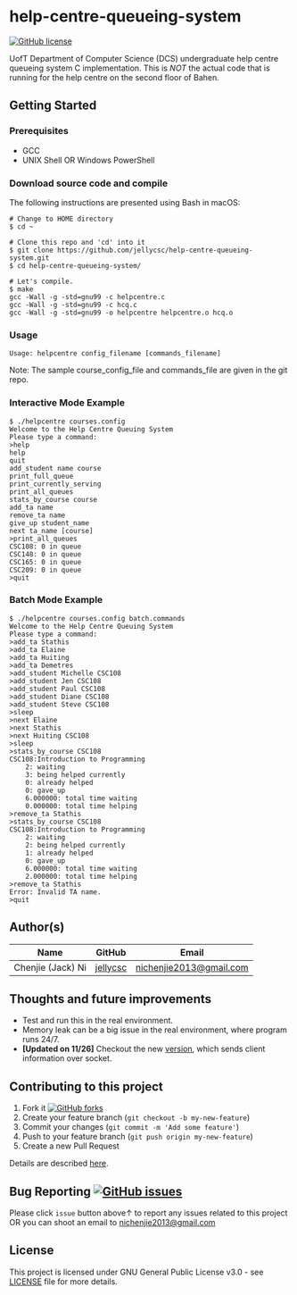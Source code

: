 # help-centre-queueing-system

[![GitHub license](https://img.shields.io/github/license/jellycsc/help-centre-queueing-system.svg)](https://github.com/jellycsc/help-centre-queueing-system/blob/master/LICENSE)

UofT Department of Computer Science (DCS) undergraduate help centre queueing system C implementation. This is *NOT* the actual code that is running for the help centre on the second floor of Bahen.

## Getting Started

### Prerequisites

* GCC
* UNIX Shell OR Windows PowerShell

### Download source code and compile
The following instructions are presented using Bash in macOS:
```
# Change to HOME directory
$ cd ~

# Clone this repo and 'cd' into it
$ git clone https://github.com/jellycsc/help-centre-queueing-system.git
$ cd help-centre-queueing-system/

# Let's compile.
$ make
gcc -Wall -g -std=gnu99 -c helpcentre.c
gcc -Wall -g -std=gnu99 -c hcq.c
gcc -Wall -g -std=gnu99 -o helpcentre helpcentre.o hcq.o
```

### Usage
```
Usage: helpcentre config_filename [commands_filename]
```
Note: The sample course_config_file and commands_file are given in the git repo.

### Interactive Mode Example
```
$ ./helpcentre courses.config 
Welcome to the Help Centre Queuing System
Please type a command:
>help
help
quit
add_student name course
print_full_queue
print_currently_serving
print_all_queues
stats_by_course course
add_ta name
remove_ta name
give_up student_name
next ta_name [course]
>print_all_queues
CSC108: 0 in queue
CSC148: 0 in queue
CSC165: 0 in queue
CSC209: 0 in queue
>quit
```

### Batch Mode Example
```
$ ./helpcentre courses.config batch.commands 
Welcome to the Help Centre Queuing System
Please type a command:
>add_ta Stathis
>add_ta Elaine
>add_ta Huiting
>add_ta Demetres
>add_student Michelle CSC108
>add_student Jen CSC108
>add_student Paul CSC108
>add_student Diane CSC108
>add_student Steve CSC108
>sleep
>next Elaine
>next Stathis
>next Huiting CSC108
>sleep
>stats_by_course CSC108
CSC108:Introduction to Programming 
	2: waiting
	3: being helped currently
	0: already helped
	0: gave_up
	6.000000: total time waiting
	0.000000: total time helping
>remove_ta Stathis
>stats_by_course CSC108
CSC108:Introduction to Programming 
	2: waiting
	2: being helped currently
	1: already helped
	0: gave_up
	6.000000: total time waiting
	2.000000: total time helping
>remove_ta Stathis
Error: Invalid TA name.
>quit
```

## Author(s)

| Name                    | GitHub                                     | Email
| ----------------------- | ------------------------------------------ | -------------------------
| Chenjie (Jack) Ni       | [jellycsc](https://github.com/jellycsc)    | nichenjie2013@gmail.com

## Thoughts and future improvements

* Test and run this in the real environment.
* Memory leak can be a big issue in the real environment, where program runs 24/7.
* **[Updated on 11/26]** Checkout the new [version](socket), which sends client information over socket. 

## Contributing to this project

1. Fork it [![GitHub forks](https://img.shields.io/github/forks/jellycsc/help-centre-queueing-system.svg?style=social&label=Fork&maxAge=2592000)](https://github.com/jellycsc/help-centre-queueing-system/fork)
2. Create your feature branch (`git checkout -b my-new-feature`)
3. Commit your changes (`git commit -m 'Add some feature'`)
4. Push to your feature branch (`git push origin my-new-feature`)
5. Create a new Pull Request

Details are described [here](https://git-scm.com/book/en/v2/GitHub-Contributing-to-a-Project).

## Bug Reporting [![GitHub issues](https://img.shields.io/github/issues/jellycsc/help-centre-queueing-system.svg)](https://github.com/jellycsc/help-centre-queueing-system/issues/)

Please click `issue` button above↑ to report any issues related to this project  
OR you can shoot an email to <nichenjie2013@gmail.com>

## License
This project is licensed under GNU General Public License v3.0 - see [LICENSE](LICENSE) file for more details.
